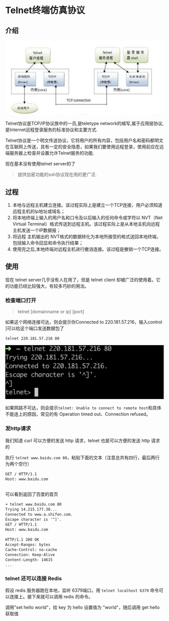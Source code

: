 # Telnet终端仿真协议

## 介绍

<img src="assets/telnet/image-20190929105959976.png" alt="image-20190929105959976" style="zoom:50%;" />

Telnet协议是TCP/IP协议族中的一员,是teletype network的缩写,属于应用层协议,是Internet远程登录服务的标准协议和主要方式.

Telnet协议是一个明文传送协议，它将用户的所有内容，包括用户名和密码都明文在互联网上传送，具有一定的安全隐患，如果我们要使用远程登录，使用前应在远端服务器上检查并设置允许Telnet服务的功能.

现在基本没有使用telnet server的了

> 提供加密功能的ssh协议现在用的更广泛.

## 过程

1. 本地与远程主机建立连接。该过程实际上是建立一个TCP连接，用户必须知道远程主机的Ip地址或域名；
2. 将本地终端上输入的用户名和口令及以后输入的任何命令或字符以 NVT（Net Virtual Terminal）格式传送到远程主机。该过程实际上是从本地主机向远程主机发送一个IP数据报；
3. 将远程 主机输出的 NVT格式的数据转化为本地所接受的格式送回本地终端，包括输入命令回显和命令执行结果；
4. 使用完之后,本地终端对远程主机进行撤消连接。该过程是撤销一个TCP连接。



## 使用

现在 telnet server几乎没有人在用了，但是 telnet client 却被广泛的使用着。它的功能已经比较强大，有较多巧妙的用法。

### 检查端口打开

> telnet [domainname or ip] [port] 

如果这个网络连接可达，则会提示你Connected to 220.181.57.216，输入control ]可以给这个端口发送数据包了
```shell
telnet 220.181.57.216 80
```

<img src="assets/telnet/image-20190929111208289.png" alt="image-20190929111208289" style="zoom:50%;" />

如果网路不可达，则会提示`telnet: Unable to connect to remote host`和具体不能连上的原因，常见的有 Operation timed out、Connection refused。

### 发http请求

我们知道 curl 可以方便的发送 http 请求，telnet 也是可以方便的发送 http 请求的

执行 `telnet www.baidu.com 80`，粘贴下面的文本（注意总共有四行，最后两行为两个空行）

```
GET / HTTP/1.1
Host: www.baidu.com


```

可以看到返回了百度的首页

```
➜ telnet www.baidu.com 80
Trying 14.215.177.38...
Connected to www.a.shifen.com.
Escape character is '^]'.
GET / HTTP/1.1
Host: www.baidu.com

HTTP/1.1 200 OK
Accept-Ranges: bytes
Cache-Control: no-cache
Connection: Keep-Alive
Content-Length: 14615
...
```

### telnet 还可以连接 Redis

假设 redis 服务器跑在本地，监听 6379端口，用 `telnet localhost 6379` 命令可以连接上。接下来就可以调用 redis 的命令。

调用"set hello world"，给 key 为 hello 设置值为 "world"，随后调用 get hello 获取值